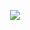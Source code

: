 <p align="center"> 
  <img src="https://capsule-render.vercel.app/api?text=HeyVšichni!🕹️&animation=fadeIn&type=waving&color=gradient&height=100"/> 
</p>

